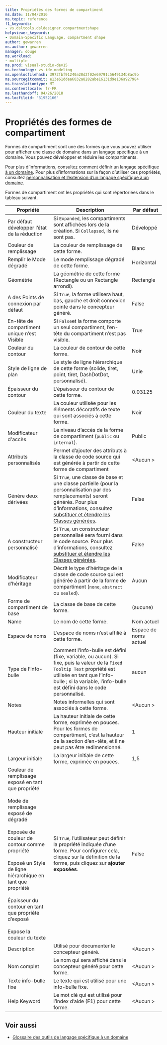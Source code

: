 ```yaml
---
title: Propriétés des formes de compartiment
ms.date: 11/04/2016
ms.topic: reference
f1_keywords:
- vs.dsltools.dsldesigner.compartmentshape
helpviewer_keywords:
- Domain-Specific Language, compartment shape
author: gewarren
ms.author: gewarren
manager: douge
ms.workload:
- multiple
ms.prod: visual-studio-dev15
ms.technology: vs-ide-modeling
ms.openlocfilehash: 3972fbf91240a20d2f02e69791c5649134b8ac9b
ms.sourcegitcommit: e13e61ddea6032a8282abe16131d9e136a927984
ms.translationtype: MT
ms.contentlocale: fr-FR
ms.lasthandoff: 04/26/2018
ms.locfileid: "31952166"
---
```

# <a name="properties-of-compartment-shapes"></a>Propriétés des formes de compartiment
Formes de compartiment sont une des formes que vous pouvez utiliser pour afficher une classe de domaine dans un langage spécifique à un domaine. Vous pouvez développer et réduire les compartiments.

 Pour plus d’informations, consultez [comment définir un langage spécifique à un domaine](../modeling/how-to-define-a-domain-specific-language.md). Pour plus d’informations sur la façon d’utiliser ces propriétés, consultez [personnalisation et l’extension d’un langage spécifique à un domaine](../modeling/customizing-and-extending-a-domain-specific-language.md).

 Formes de compartiment ont les propriétés qui sont répertoriées dans le tableau suivant.

|Propriété|Description|Par défaut|
|--------------|-----------------|-------------|
|Par défaut développer l’état de la réduction|Si `Expanded`, les compartiments sont affichées lors de la création. Si `Collapsed`, ils ne sont pas.|Développé|
|Couleur de remplissage|La couleur de remplissage de cette forme.|Blanc|
|Remplir le Mode dégradé|Le mode remplissage dégradé de cette forme.|Horizontal|
|Géométrie|La géométrie de cette forme (Rectangle ou un Rectangle arrondi).|Rectangle|
|A des Points de connexion par défaut|Si `True`, la forme utilisera haut, bas, gauche et droit connexion pointe dans le concepteur généré.|False|
|En-tête de compartiment unique n’est Visible|Si `False`et la forme comporte un seul compartiment, l’en-tête du compartiment n’est pas visible.|True|
|Couleur du contour|La couleur de contour de cette forme.|Noir|
|Style de ligne de plan|Le style de ligne hiérarchique de cette forme (solide, tiret, point, tiret, DashDotDot, personnalisé).|Unie|
|Épaisseur du contour|L’épaisseur du contour de cette forme.|0.03125|
|Couleur du texte|La couleur utilisée pour les éléments décoratifs de texte qui sont associés à cette forme.|Noir|
|Modificateur d'accès|Le niveau d’accès de la forme de compartiment (`public` ou `internal`).|Public|
|Attributs personnalisés|Permet d’ajouter des attributs à la classe de code source qui est générée à partir de cette forme de compartiment|\<Aucun >|
|Génère deux dérivées|Si `True`, une classe de base et une classe partielle (pour la personnalisation par des remplacements) seront générés. Pour plus d’informations, consultez [substituer et étendre les Classes générées](../modeling/overriding-and-extending-the-generated-classes.md).|False|
|A constructeur personnalisé|Si `True`, un constructeur personnalisé sera fourni dans le code source. Pour plus d’informations, consultez [substituer et étendre les Classes générées](../modeling/overriding-and-extending-the-generated-classes.md).|False|
|Modificateur d’héritage|Décrit le type d’héritage de la classe de code source qui est générée à partir de la forme de compartiment (`none`, `abstract` ou `sealed`).|Aucun|
|Forme de compartiment de base|La classe de base de cette forme.|(aucune)|
|Name|Le nom de cette forme.|Nom actuel|
|Espace de noms|L’espace de noms n’est affilié à cette forme.|Espace de noms actuel|
|Type de l’info-bulle|Comment l’info-bulle est défini (fixe, variable, ou aucun). Si fixe, puis la valeur de la `Fixed Tooltip Text` propriété est utilisée en tant que l’info-bulle ; si la variable, l’info-bulle est défini dans le code personnalisé.|aucun|
|Notes|Notes informelles qui sont associés à cette forme.|\<Aucun >|
|Hauteur initiale|La hauteur initiale de cette forme, exprimée en pouces. Pour les formes de compartiment, c’est la hauteur de la section d’en-tête, et il ne peut pas être redimensionné.|1|
|Largeur initiale|La largeur initiale de cette forme, exprimée en pouces.|1,5|
|Couleur de remplissage exposé en tant que propriété<br /><br /> Mode de remplissage exposé de dégradé<br /><br /> Exposée de couleur de contour comme propriété<br /><br /> Exposé un Style de ligne hiérarchique en tant que propriété<br /><br /> Épaisseur du contour en tant que propriété d’exposé<br /><br /> Expose la couleur du texte|Si `True`, l’utilisateur peut définir la propriété indiquée d’une forme. Pour configurer cela, cliquez sur la définition de la forme, puis cliquez sur **ajouter exposées**.|False|
|Description|Utilisé pour documenter le concepteur généré.|\<Aucun >|
|Nom complet|Le nom qui sera affiché dans le concepteur généré pour cette forme.|\<Aucun >|
|Texte info-bulle fixe|Le texte qui est utilisé pour une info-bulle fixe.|\<Aucun >|
|Help Keyword|Le mot clé qui est utilisé pour l’index d’aide (F1) pour cette forme.|\<Aucun >|

## <a name="see-also"></a>Voir aussi

- [Glossaire des outils de langage spécifique à un domaine](http://msdn.microsoft.com/ca5e84cb-a315-465c-be24-76aa3df276aa)